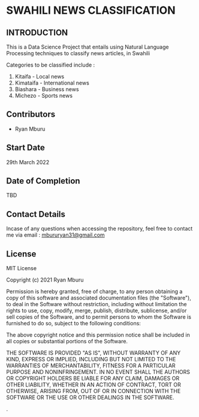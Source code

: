 # SWAHILI NEWS CLASSIFICATION 

## INTRODUCTION

This is a Data Science Project that entails using Natural Language Processing techniques to classify news articles, in Swahili

Categories to be classified include :
1. Kitaifa - Local news
2. Kimataifa - International news
3. Biashara - Business news
4. Michezo - Sports news

## Contributors
- Ryan Mburu

## Start Date

29th March 2022

## Date of Completion

TBD

## Contact Details

Incase of any questions when accessing the repository, feel free to contact me via email : mbururyan31@gmail.com

## License

MIT License

Copyright (c) 2021 Ryan Mburu

Permission is hereby granted, free of charge, to any person obtaining a copy of this software and associated documentation files (the "Software"), to deal in the Software without restriction, including without limitation the rights to use, copy, modify, merge, publish, distribute, sublicense, and/or sell copies of the Software, and to permit persons to whom the Software is furnished to do so, subject to the following conditions:

The above copyright notice and this permission notice shall be included in all copies or substantial portions of the Software.

THE SOFTWARE IS PROVIDED "AS IS", WITHOUT WARRANTY OF ANY KIND, EXPRESS OR IMPLIED, INCLUDING BUT NOT LIMITED TO THE WARRANTIES OF MERCHANTABILITY, FITNESS FOR A PARTICULAR PURPOSE AND NONINFRINGEMENT. IN NO EVENT SHALL THE AUTHORS OR COPYRIGHT HOLDERS BE LIABLE FOR ANY CLAIM, DAMAGES OR OTHER LIABILITY, WHETHER IN AN ACTION OF CONTRACT, TORT OR OTHERWISE, ARISING FROM, OUT OF OR IN CONNECTION WITH THE SOFTWARE OR THE USE OR OTHER DEALINGS IN THE SOFTWARE.

.